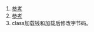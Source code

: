 1. [参考](https://www.infoq.cn/article/javaagent-illustrated)   
1. [参考](https://github.com/jessiceasy/dubbo-feature/tree/master/feature-agent)    
1. class加载钱和加载后修改字节码。   
